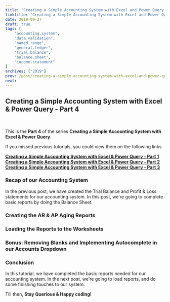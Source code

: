```yaml
---
title: "Creating a Simple Accounting System with Excel and Power Query - Part 4"
linktitle: "Creating a Simple Accounting System with Excel and Power Query - Part 4"
date: 2019-09-27
draft: true
tags: [
    "accounting.system",
    "data.validation",
    "named.range",
    "general.ledger",
    "trial.balance",
    "balance.sheet",
    "income.statement"
]
archives: ["2019"]
prev: /post/creating-a-simple-accounting-system-with-excel-and-power-query-p3/
next: 
---
```


## Creating a Simple Accounting System with Excel & Power Query - Part 4
<br>

This is the **Part 4** of the series **Creating a Simple Accounting System with Excel & Power Query**.

If you missed previous tutorials, you could view them on the following links

**[Creating a Simple Accounting System with Excel & Power Query - Part 1](../creating-a-simple-accounting-system-with-excel-and-power-query-p1/)**
<br>
**[Creating a Simple Accounting System with Excel & Power Query - Part 2](../creating-a-simple-accounting-system-with-excel-and-power-query-p2/)**
<br>
**[Creating a Simple Accounting System with Excel & Power Query - Part 3](../creating-a-simple-accounting-system-with-excel-and-power-query-p3/)**

### Recap of our Accounting System
In the previous post, we have created the Trial Balance and Profit & Loss statements for our accounting system. In this post, we're going to complete basic reports by doing the Balance Sheet.

### Creating the AR & AP Aging Reports
### Loading the Reports to the Worksheets
### Bonus: Removing Blanks and Implementing Autocomplete in our Accounts Dropdown
### Conclusion
In this tutorial, we have completed the basic reports needed for our accounting system. In the next post, we're going to load reports, and do some finishing touches to our system. 

Till then, **Stay Querious & Happy coding!**


